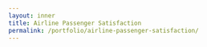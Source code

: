 ```yaml
---
layout: inner
title: Airline Passenger Satisfaction
permalink: /portfolio/airline-passenger-satisfaction/
---
```



